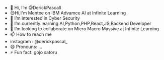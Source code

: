 - 👋 Hi, I’m @DerickPascall
- 😊Hi,I'm Mentee on IBM Advamce AI at Infinite Learning
- 👀 I’m interested in Cyber Security
- 🌱 I’m currently learning AI,Python,PHP,React,JS,Backend Developer
- 💞️ I’m looking to collaborate on Micro Macro Massive at Infinite Learning
- 📫 How to reach me
- instagram : @derickpascal_  
- 😄 Pronouns: ...
- ⚡ Fun fact: gojo satoru

<!---
DerickPascall/DerickPascall is a ✨ special ✨ repository because its `README.md` (this file) appears on your GitHub profile.
You can click the Preview link to take a look at your changes.
--->
